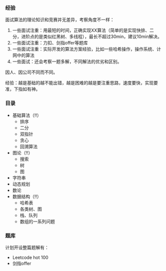 ### 经验

面试算法的理论知识和竞赛并无差异，考察角度不一样：

1. 一些面试注重：用最短的时间，正确实现XX算法（简单的是实现快排、二分，进阶点的是类似红黑树、多线程），最长不超过30min，建议10min解决。
2. 一些面试注重：力扣、剑指offer等题库
3. 一些面试注重：实际开发的算法方案经验，比如一些哈希操作，操作系统、计网中的算法
4. 一些面试：还会考察一题多解，不同解法的优劣和区别。

因人、因公司不同而不同。

经验：越是基础的越不能出错，越是困难的越是要注重思路，速度要快，实现要准，下指如有神。

### 目录

- 基础算法（‼️） 
    - 排序
    - 二分
    - 双指针
    - 贪心
    - 回溯算法
- 图论（‼️）
    - 搜索
    - 树
    - 图
- 字符串
- 动态规划
- 数论
- 数据结构（‼️）
    - 哈希表
    - 各类树、图
    - 栈、队列
    - 数组的一系列问题

### 题库

计划开设整篇题解有：

- Leetcode hot 100
- 剑指offer
